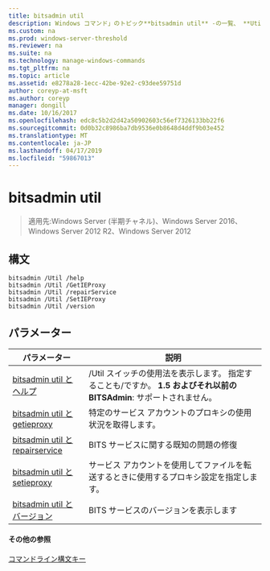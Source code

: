 ```yaml
---
title: bitsadmin util
description: Windows コマンド」のトピック**bitsadmin util** -の一覧、 **Util**スイッチ
ms.custom: na
ms.prod: windows-server-threshold
ms.reviewer: na
ms.suite: na
ms.technology: manage-windows-commands
ms.tgt_pltfrm: na
ms.topic: article
ms.assetid: e8278a28-1ecc-42be-92e2-c93dee59751d
author: coreyp-at-msft
ms.author: coreyp
manager: dongill
ms.date: 10/16/2017
ms.openlocfilehash: edc8c5b2d2d42a50902603c56ef7326133bb22f6
ms.sourcegitcommit: 0d0b32c8986ba7db9536e0b8648d4ddf9b03e452
ms.translationtype: MT
ms.contentlocale: ja-JP
ms.lasthandoff: 04/17/2019
ms.locfileid: "59867013"
---
```

# <a name="bitsadmin-util"></a>bitsadmin util

> 適用先:Windows Server (半期チャネル)、Windows Server 2016、Windows Server 2012 R2、Windows Server 2012

## <a name="syntax"></a>構文

```
bitsadmin /Util /help
bitsadmin /Util /GetIEProxy
bitsadmin /Util /repairService
bitsadmin /Util /SetIEProxy
bitsadmin /Util /version
```

## <a name="parameters"></a>パラメーター

|パラメーター|説明|
|-------|--------|
|[bitsadmin util とヘルプ](bitsadmin-util-and-help.md)|/Util スイッチの使用法を表示します。 指定することも/ですか。 **1.5 およびそれ以前の BITSAdmin**: サポートされません。|
|[bitsadmin util と getieproxy](bitsadmin-util-and-getieproxy.md)|特定のサービス アカウントのプロキシの使用状況を取得します。|
|[bitsadmin util と repairservice](bitsadmin-util-and-repairservice.md)|BITS サービスに関する既知の問題の修復|
|[bitsadmin util と setieproxy](bitsadmin-util-and-setieproxy.md)|サービス アカウントを使用してファイルを転送するときに使用するプロキシ設定を指定します。|
|[bitsadmin util とバージョン](bitsadmin-util-and-version.md)|BITS サービスのバージョンを表示します|

#### <a name="additional-references"></a>その他の参照

[コマンドライン構文キー](command-line-syntax-key.md)
